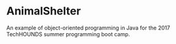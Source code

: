 # AnimalShelter
An example of object-oriented programming in Java for the 2017 TechHOUNDS summer programming boot camp.
